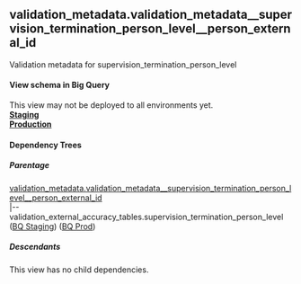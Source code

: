 ## validation_metadata.validation_metadata__supervision_termination_person_level__person_external_id
Validation metadata for supervision_termination_person_level

#### View schema in Big Query
This view may not be deployed to all environments yet.<br/>
[**Staging**](https://console.cloud.google.com/bigquery?pli=1&p=recidiviz-staging&page=table&project=recidiviz-staging&d=validation_metadata&t=validation_metadata__supervision_termination_person_level__person_external_id)
<br/>
[**Production**](https://console.cloud.google.com/bigquery?pli=1&p=recidiviz-123&page=table&project=recidiviz-123&d=validation_metadata&t=validation_metadata__supervision_termination_person_level__person_external_id)
<br/>

#### Dependency Trees

##### Parentage
[validation_metadata.validation_metadata\__supervision_termination_person_level\__person_external_id](../validation_metadata/validation_metadata__supervision_termination_person_level__person_external_id.md) <br/>
|--validation_external_accuracy_tables.supervision_termination_person_level ([BQ Staging](https://console.cloud.google.com/bigquery?pli=1&p=recidiviz-staging&page=table&project=recidiviz-staging&d=validation_external_accuracy_tables&t=supervision_termination_person_level)) ([BQ Prod](https://console.cloud.google.com/bigquery?pli=1&p=recidiviz-123&page=table&project=recidiviz-123&d=validation_external_accuracy_tables&t=supervision_termination_person_level)) <br/>


##### Descendants
This view has no child dependencies.
